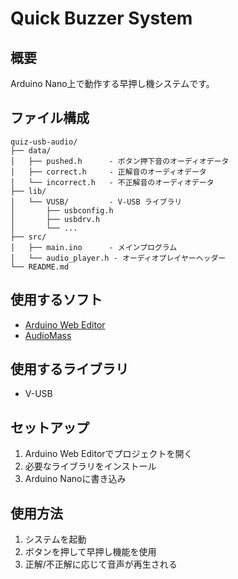 # Quick Buzzer System

## 概要
Arduino Nano上で動作する早押し機システムです。

## ファイル構成
```
quiz-usb-audio/
├── data/
│   ├── pushed.h      - ボタン押下音のオーディオデータ
│   ├── correct.h     - 正解音のオーディオデータ
│   └── incorrect.h   - 不正解音のオーディオデータ
├── lib/
│   └── VUSB/         - V-USB ライブラリ
│       ├── usbconfig.h
│       ├── usbdrv.h
│       └── ...
├── src/
│   ├── main.ino      - メインプログラム
│   └── audio_player.h - オーディオプレイヤーヘッダー
└── README.md
```

## 使用するソフト
- [Arduino Web Editor](https://create.arduino.cc/editor)
- [AudioMass](https://audiomass.co/)

## 使用するライブラリ
- V-USB

## セットアップ
1. Arduino Web Editorでプロジェクトを開く
2. 必要なライブラリをインストール
3. Arduino Nanoに書き込み

## 使用方法
1. システムを起動
2. ボタンを押して早押し機能を使用
3. 正解/不正解に応じて音声が再生される